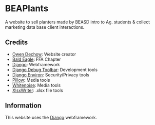 # BEAPlants

A website to sell planters made by BEASD intro to Ag. students & collect marketing data base client interactions.

## Credits

* [Owen Dechow](https://github.com/Owen-Dechow): Website creator
* [Bald Eagle](https://www.beasd.org/): FFA Chapter
* [Django](https://www.djangoproject.com/): Webframework
* [Django Debug Toolbar](https://github.com/jazzband/django-debug-toolbar): Development tools
* [Django Environ](https://django-environ.readthedocs.io/en/latest/): Security/Privacy tools
* [Pillow](https://python-pillow.org/): Media tools
* [Whitenoise](https://github.com/evansd/whitenoise): Media tools
* [XlsxWriter](https://github.com/jmcnamara/XlsxWriter): .xlsx file tools

## Information

This website uses the [Django](https://www.djangoproject.com/) webframework.